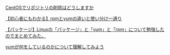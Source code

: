 [CentOSでリポジトリの削除はどうしますか](https://teratail.com/questions/68619)

[【初心者にもわかる】rpmとyumの違いと使い分け一通り](https://eng-entrance.com/linux-package-rpm-yum-def#i-2)

[【パッケージ】Linuxの「パッケージ」と「yum」と「rpm」について勉強したのでまとめてみた。](https://qiita.com/sksmnagisa/items/05a6f8a707010b8bea56)

[yumが何をしているのかについて理解してみよう](https://qiita.com/taro-hida/items/1cc86a1c713e835ffb41#%E7%92%B0%E5%A2%83)

